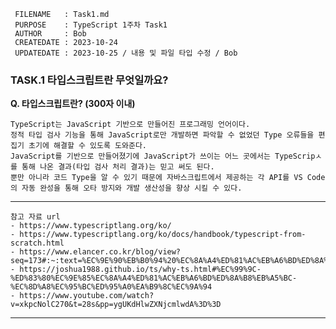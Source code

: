 ```
 FILENAME   : Task1.md
 PURPOSE    : TypeScript 1주차 Task1
 AUTHOR     : Bob
 CREATEDATE : 2023-10-24
 UPDATEDATE : 2023-10-25 / 내용 및 파일 타입 수정 / Bob
```

### **TASK.1** **타입스크립트란 무엇일까요?**

**Q. 타입스크립트란? (300자 이내)**

	TypeScript는 JavaScript 기반으로 만들어진 프로그래밍 언어이다.
	정적 타입 검사 기능을 통해 JavaScript로만 개발하면 파악할 수 없었던 Type 오류들을 편집기 초기에 해결할 수 있도록 도와준다.
	JavaScript를 기반으로 만들어졌기에 JavaScript가 쓰이는 어느 곳에서는 TypeScripㅅ를 통해 나온 결과(타입 검사 처리 결과)는 믿고 써도 된다.
	뿐만 아니라 코드 Type을 알 수 있기 때문에 자바스크립트에서 제공하는 각 API를 VS Code의 자동 완성을 통해 오타 방지와 개발 생산성을 향상 시킬 수 있다.


--------

	참고 자료 url
	- https://www.typescriptlang.org/ko/
	- https://www.typescriptlang.org/ko/docs/handbook/typescript-from-scratch.html
	- https://www.elancer.co.kr/blog/view?seq=173#:~:text=%EC%9E%90%EB%B0%94%20%EC%8A%A4%ED%81%AC%EB%A6%BD%ED%8A%B8%EB%A5%BC%20%EA%B0%9C%EB%B0%9C%ED%95%9C,%EB%8B%A4%EC%96%91%ED%95%9C%20%EA%B0%9C%EB%B0%9C%EC%9D%B4%20%EA%B0%80%EB%8A%A5%ED%95%B4%EC%A1%8C%EC%8A%B5%EB%8B%88%EB%8B%A4.
	- https://joshua1988.github.io/ts/why-ts.html#%EC%99%9C-%ED%83%80%EC%9E%85%EC%8A%A4%ED%81%AC%EB%A6%BD%ED%8A%B8%EB%A5%BC-%EC%8D%A8%EC%95%BC%ED%95%A0%EA%B9%8C%EC%9A%94
	- https://www.youtube.com/watch?v=xkpcNolC270&t=28s&pp=ygUKdHlwZXNjcmlwdA%3D%3D

--------